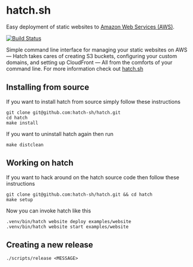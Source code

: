 # hatch.sh

Easy deployment of static websites to [Amazon Web Services (AWS)][aws].

[![Build Status](https://travis-ci.org/hatch-sh/hatch.svg?branch=master)](https://travis-ci.org/hatch-sh/hatch)

Simple command line interface for managing your static websites on AWS — Hatch
takes cares of creating S3 buckets, configuring your custom domains, and
setting up CloudFront — All from the comforts of your command line. For more
information check out [hatch.sh][hatch.sh]

## Installing from source

If you want to install hatch from source simply follow these instructions

    git clone git@github.com:hatch-sh/hatch.git
    cd hatch
    make install

If you want to uninstall hatch again then run

    make distclean

## Working on hatch

If you want to hack around on the hatch source code then follow these
instructions

    git clone git@github.com:hatch-sh/hatch.git && cd hatch
    make setup

Now you can invoke hatch like this

    .venv/bin/hatch website deploy examples/website
    .venv/bin/hatch website start examples/website

## Creating a new release

    ./scripts/release <MESSAGE>

[aws]: https://aws.amazon.com/
[hatch.sh]: https://hatch.sh
[homebrew]: https://brew.sh
[oh-my-zsh]: https://github.com/robbyrussell/oh-my-zsh
